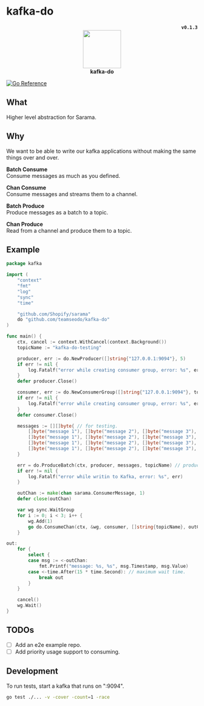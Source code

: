 # kafka-do

<div align="center">
	<div align="right">
		<strong><code>v0.1.3</code></strong>
	</div>
	<img height="100px" src="https://github.com/teamseodo/kafka-do/blob/main/doc/seo.do.png"><br>
	<strong>kafka-do</strong>
</div>

[![Go Reference](https://pkg.go.dev/badge/github.com/teamseodo/kafka-do.svg)](https://pkg.go.dev/github.com/teamseodo/kafka-do)

## What

Higher level abstraction for Sarama. 

## Why

We want to be able to write our kafka applications without making the same things over and over.

**Batch Consume**  
Consume messages as much as you defined.

**Chan Consume**  
Consume messages and streams them to a channel.

**Batch Produce**  
Produce messages as a batch to a topic.

**Chan Produce**  
Read from a channel and produce them to a topic.

## Example

```go
package kafka

import (
	"context"
	"fmt"
	"log"
	"sync"
	"time"

	"github.com/Shopify/sarama"
	do "github.com/teamseodo/kafka-do"
)

func main() {
	ctx, cancel := context.WithCancel(context.Background())
	topicName := "kafka-do-testing"

	producer, err := do.NewProducer([]string{"127.0.0.1:9094"}, 5)
	if err != nil {
		log.Fatalf("error while creating consumer group, error: %s", err)
	}
	defer producer.Close()

	consumer, err := do.NewConsumerGroup([]string{"127.0.0.1:9094"}, topicName)
	if err != nil {
		log.Fatalf("error while creating consumer group, error: %s", err)
	}
	defer consumer.Close()

	messages := [][]byte{ // for testing.
		[]byte("message 1"), []byte("message 2"), []byte("message 3"),
		[]byte("message 1"), []byte("message 2"), []byte("message 3"),
		[]byte("message 1"), []byte("message 2"), []byte("message 3"),
		[]byte("message 1"), []byte("message 2"), []byte("message 3"),
	}

	err = do.ProduceBatch(ctx, producer, messages, topicName) // produce messages as a batch.
	if err != nil {
		log.Fatalf("error while writin to Kafka, error: %s", err)
	}

	outChan := make(chan sarama.ConsumerMessage, 1)
	defer close(outChan)

	var wg sync.WaitGroup
	for i := 0; i < 3; i++ {
		wg.Add(1)
		go do.ConsumeChan(ctx, &wg, consumer, []string{topicName}, outChan) // consume messages as a chan.
	}

out:
	for {
		select {
		case msg := <-outChan:
			fmt.Printf("message: %s, %s", msg.Timestamp, msg.Value)
		case <-time.After(15 * time.Second): // maximum wait time.
			break out
		}
	}

	cancel()
	wg.Wait()
}
```

## TODOs

- [ ] Add an e2e example repo.
- [ ] Add priority usage support to consuming.

## Development

To run tests, start a kafka that runs on ":9094".  
```sh
go test ./... -v -cover -count=1 -race
```
